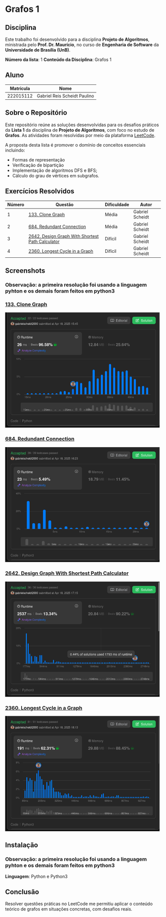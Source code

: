 # Grafos 1

## Disciplina

Este trabalho foi desenvolvido para a disciplina **Projeto de Algoritmos**, ministrada pelo **Prof. Dr. Maurício**, no curso de **Engenharia de Software** da **Universidade de Brasília (UnB)**.

**Número da lista**: 1
**Conteúdo da Disciplina**: Grafos 1

## Aluno

| Matrícula   | Nome                          |
|-------------|-------------------------------|
| 222015112  | Gabriel Reis Scheidt Paulino    |


## Sobre o Repositório

Este repositório reúne as soluções desenvolvidas para os desafios práticos da **Lista 1** da disciplina de **Projeto de Algoritmos**, com foco no estudo de **Grafos**. As atividades foram resolvidas por meio da plataforma [LeetCode](https://leetcode.com/).

A proposta desta lista é promover o domínio de conceitos essenciais incluindo:

- Formas de representação
- Verificação de bipartição 
- Implementação de algoritmos DFS e BFS;
- Cálculo do grau de vértices em subgrafos.

## Exercícios Resolvidos

| Número | Questão                                                                                                   | Dificuldade | Autor            |
|--------|-----------------------------------------------------------------------------------------------------------|-------------|------------------|
| 1      | [133. Clone Graph](https://leetcode.com/problems/clone-graph/description/?envType=problem-list-v2&envId=graph) | Média       | Gabriel Scheidt  |
| 2      | [684. Redundant Connection](https://leetcode.com/problems/redundant-connection/)                           | Média       | Gabriel Scheidt  |
| 3      | [2642. Design Graph With Shortest Path Calculator](https://leetcode.com/problems/design-graph-with-shortest-path-calculator/?envType=problem-list-v2&envId=graph) | Difícil     | Gabriel Scheidt  |
| 4      | [2360. Longest Cycle in a Graph](https://leetcode.com/problems/longest-cycle-in-a-graph/description/?envType=problem-list-v2&envId=graph) | Difícil     | Gabriel Scheidt  |

## Screenshots
### Observação: a primeira resolução foi usando a linguagem pyhton e os demais foram feitos em python3
<h3><a href="https://leetcode.com/problems/clone-graph/description/?envType=problem-list-v2&envId=graph">133. Clone Graph</a></h3>
<img src="https://github.com/projeto-de-algoritmos-2025/Grafos1_ex_leetcode/blob/main/Exercicio%201/133_resultado.png?raw=true" width="500"/>

<h3><a href="https://leetcode.com/problems/redundant-connection/">684. Redundant Connection</a></h3>
<img src="https://github.com/projeto-de-algoritmos-2025/Grafos1_ex_leetcode/blob/main/Exercicio%202/684_resultado.png?raw=true" width="500"/>

<h3><a href="https://leetcode.com/problems/design-graph-with-shortest-path-calculator/?envType=problem-list-v2&envId=graph">2642. Design Graph With Shortest Path Calculator</a></h3>
<img src="https://github.com/projeto-de-algoritmos-2025/Grafos1_ex_leetcode/blob/main/Exercicio%203/2642_resultado.png?raw=true" width="500"/>

<h3><a href="https://leetcode.com/problems/longest-cycle-in-a-graph/description/?envType=problem-list-v2&envId=graph">2360. Longest Cycle in a Graph</a></h3>
<img src="https://github.com/projeto-de-algoritmos-2025/Grafos1_ex_leetcode/blob/main/Exercicio%204/2360_resultado.png?raw=true" width="500"/>


## Instalação 
### Observação: a primeira resolução foi usando a linguagem pyhton e os demais foram feitos em python3
**Linguagem**: Python e Python3<br>

## Conclusão

Resolver questões práticas no LeetCode me permitiu aplicar o conteúdo teórico de grafos em situações concretas, com desafios reais.
